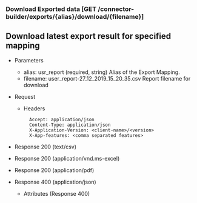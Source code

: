 ### Download Exported data [GET /connector-builder/exports/{alias}/download/{filename}]

## Download latest export result for specified mapping

+ Parameters
    + alias: usr_report (required, string) 
        Alias of the Export Mapping.
    + filename: user_report-27_12_2019_15_20_35.csv
        Report filename for download

+ Request
    + Headers

            Accept: application/json
            Content-Type: application/json
            X-Application-Version: <client-name>/<version>
            X-App-features: <comma separated features>
    
+ Response 200 (text/csv)

+ Response 200 (application/vnd.ms-excel)

+ Response 200 (application/pdf)

+ Response 400 (application/json)
              
    + Attributes (Response 400)

<!-- include(../error_responses.md) -->
